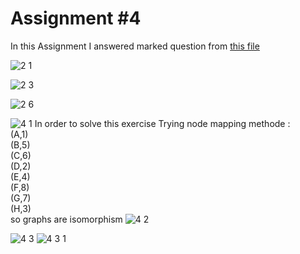 # Assignment #4
In this Assignment I answered marked question from [this file](https://github.com/MeysamAgah/Graph-Machine-Learning-SBU-4012/blob/main/Assignments%20and%20Homeworks/Assignment%234/CS224W_Winter2223_HW1.pdf)

![2 1](https://user-images.githubusercontent.com/113939902/234376572-e34d1ea7-4715-42fb-b04a-f42b67c8a854.png)

![2 3](https://user-images.githubusercontent.com/113939902/234376847-f7870c54-c327-4cb0-bc9a-93c507b1cc6e.png)

![2 6](https://user-images.githubusercontent.com/113939902/234376887-73692cc0-d68b-4b9f-b38d-3c4bb0929ea5.png)

![4 1](https://user-images.githubusercontent.com/113939902/234376913-2369788f-2a96-493e-9146-117b22701ec9.png)
In order to solve this exercise Trying node mapping methode :<br>
(A,1) <br>
(B,5) <br>
(C,6) <br>
(D,2) <br>
(E,4) <br>
(F,8) <br>
(G,7) <br>
(H,3) <br>
so graphs are isomorphism
![4 2](https://user-images.githubusercontent.com/113939902/234376926-4d3d0bdb-9e84-4f57-833a-ac58efd482ea.png)

![4 3](https://user-images.githubusercontent.com/113939902/234376946-05496175-29aa-4be1-8a88-ec6d772d92b4.png)
![4 3 1](https://user-images.githubusercontent.com/113939902/234376966-d40d9adf-95f4-4c13-a29b-f90d1b213522.png)

